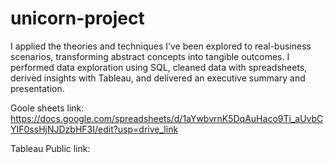 # unicorn-project
I applied the theories and techniques I’ve been explored to real-business scenarios, transforming abstract concepts into tangible outcomes. I performed data exploration using SQL, cleaned data with spreadsheets, derived insights with Tableau, and delivered an executive summary and presentation.

Goole sheets link: 
https://docs.google.com/spreadsheets/d/1aYwbvrnK5DqAuHaco9Ti_aUvbCYIF0ssHjNJDzbHF3I/edit?usp=drive_link

Tableau Public link:
